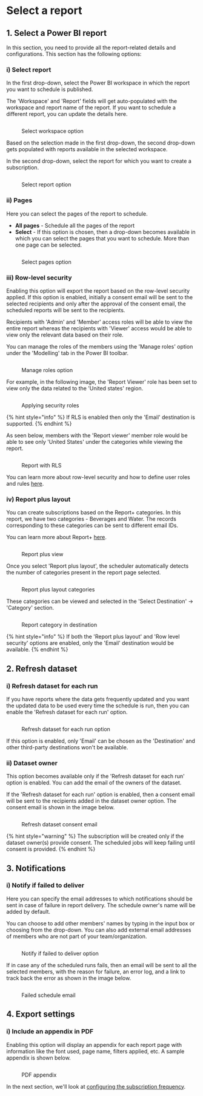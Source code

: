 # Select a report

## 1. Select a Power BI report

In this section, you need to provide all the report-related details and configurations. This section has the following options:

### i) Select report

In the first drop-down, select the Power BI workspace in which the report you want to schedule is published.

The 'Workspace' and 'Report' fields will get auto-populated with the workspace and report name of the report. If you want to schedule a different report, you can update the details here.

<figure><img src="../../../.gitbook/assets/select-workspace.png" alt=""><figcaption><p>Select workspace option</p></figcaption></figure>

Based on the selection made in the first drop-down, the second drop-down gets populated with reports available in the selected workspace.&#x20;

In the second drop-down, select the report for which you want to create a subscription.

<figure><img src="../../../.gitbook/assets/select-report.png" alt=""><figcaption><p>Select report option</p></figcaption></figure>

### ii) Pages

Here you can select the pages of the report to schedule.&#x20;

* **All pages** - Schedule all the pages of the report&#x20;
* **Select** - If this option is chosen, then a drop-down becomes available in which you can select the pages that you want to schedule. More than one page can be selected.

<figure><img src="../../../.gitbook/assets/select-pages.png" alt=""><figcaption><p>Select pages option</p></figcaption></figure>

### iii) Row-level security

Enabling this option will export the report based on the row-level security applied. If this option is enabled, initially a consent email will be sent to the selected recipients and only after the approval of the consent email, the scheduled reports will be sent to the recipients.

Recipients with 'Admin' and 'Member' access roles will be able to view the entire report whereas the recipients with 'Viewer' access would be able to view only the relevant data based on their role.&#x20;

You can manage the roles of the members using the 'Manage roles' option under the 'Modelling' tab in the Power BI toolbar.

<figure><img src="../../../.gitbook/assets/manage-roles.png" alt=""><figcaption><p>Manage roles option</p></figcaption></figure>

For example, in the following image, the 'Report Viewer' role has been set to view only the data related to the 'United states' region.

<figure><img src="../../../.gitbook/assets/rls.png" alt=""><figcaption><p>Applying security roles</p></figcaption></figure>

{% hint style="info" %}
If RLS is enabled then only the 'Email' destination is supported.
{% endhint %}

As seen below, members with the 'Report viewer' member role would be able to see only 'United States' under the categories while viewing the report.

<figure><img src="../../../.gitbook/assets/report-viewer.png" alt=""><figcaption><p>Report with RLS</p></figcaption></figure>

You can learn more about row-level security and how to define user roles and rules [here](https://learn.microsoft.com/en-us/power-bi/enterprise/service-admin-rls).

### iv) Report plus layout

You can create subscriptions based on the Report+ categories.  In this report, we have two categories - Beverages and Water. The records corresponding to these categories can be sent to different email IDs.&#x20;

You can learn more about Report+ [here](https://docs.inforiver.com/inforiver/working-with-inforiver/8.-paginated-reporting/report-layouts-report+).

<figure><img src="../../../.gitbook/assets/reportplus.png" alt=""><figcaption><p>Report plus view</p></figcaption></figure>

Once you select 'Report plus layout', the scheduler automatically detects the number of categories present in the report page selected.

<figure><img src="../../../.gitbook/assets/report-plus (1).png" alt=""><figcaption><p>Report plus layout categories</p></figcaption></figure>

These categories can be viewed and selected in the 'Select Destination' -> 'Category' section.

<figure><img src="../../../.gitbook/assets/report-plus-category.png" alt=""><figcaption><p>Report category in destination</p></figcaption></figure>

{% hint style="info" %}
If both the 'Report plus layout' and 'Row level security' options are enabled, only the 'Email' destination would be available.
{% endhint %}

## 2. Refresh dataset

### i) Refresh dataset for each run

If you have reports where the data gets frequently updated and you want the updated data to be used every time the schedule is run, then you can enable the 'Refresh dataset for each run' option.

<figure><img src="../../../.gitbook/assets/refresh-dataset.png" alt=""><figcaption><p>Refresh dataset for each run option</p></figcaption></figure>

If this option is enabled, only 'Email' can be chosen as the 'Destination' and other third-party destinations won't be available.

### ii) Dataset owner

This option becomes available only if the 'Refresh dataset for each run' option is enabled. You can add the email of the owners of the dataset.&#x20;

If the 'Refresh dataset for each run' option is enabled, then a consent email will be sent to the recipients added in the dataset owner option. The consent email is shown in the image below.

<figure><img src="../../../.gitbook/assets/consent-email (1).png" alt=""><figcaption><p>Refresh dataset consent email</p></figcaption></figure>

{% hint style="warning" %}
The subscription will be created only if the dataset owner(s) provide consent. The scheduled jobs will keep failing until consent is provided.
{% endhint %}

## 3. Notifications

### i) Notify if failed to deliver&#x20;

Here you can specify the email addresses to which notifications should be sent in case of failure in report delivery. The schedule owner's name will be added by default.&#x20;

You can choose to add other members' names by typing in the input box or choosing from the drop-down. You can also add external email addresses of members who are not part of your team/organization.

<figure><img src="../../../.gitbook/assets/notify.png" alt=""><figcaption><p>Notify if failed to deliver option</p></figcaption></figure>

If in case any of the scheduled runs fails, then an email will be sent to all the selected members, with the reason for failure, an error log, and a link to track back the error as shown in the image below.

<figure><img src="../../../.gitbook/assets/job-failure-email.png" alt=""><figcaption><p>Failed schedule email</p></figcaption></figure>

## 4. Export settings

### i) Include an appendix in PDF&#x20;

Enabling this option will display an appendix for each report page with information like the font used, page name, filters applied, etc. A sample appendix is shown below.

<figure><img src="../../../.gitbook/assets/pdf-appendix.png" alt=""><figcaption><p>PDF appendix</p></figcaption></figure>

In the next section, we'll look at [configuring the subscription frequency](set-subscription-frequency.md).
